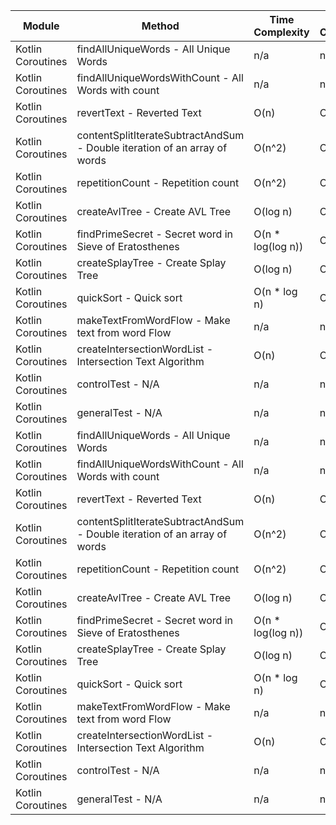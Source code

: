 | Module | Method | Time Complexity | Space Complexity | Repetitions | Measured Duration | Machine |
|---|---|---|---|---|---|---|
| Kotlin Coroutines | findAllUniqueWords - All Unique Words | n/a | n/a | 10000 | 2356 | Prototype |
| Kotlin Coroutines | findAllUniqueWordsWithCount - All Words with count | n/a | n/a | 10000 | 2050 | Prototype |
| Kotlin Coroutines | revertText - Reverted Text | O(n) | O(1) | 10000 | 341 | Prototype |
| Kotlin Coroutines | contentSplitIterateSubtractAndSum - Double iteration of an array of words | O(n^2) | O(1) | 10000 | 1900 | Prototype |
| Kotlin Coroutines | repetitionCount - Repetition count | O(n^2) | O(n) | 10000 | 1854 | Prototype |
| Kotlin Coroutines | createAvlTree - Create AVL Tree | O(log n) | O(n) | 10000 | 244 | Prototype |
| Kotlin Coroutines | findPrimeSecret - Secret word in Sieve of Eratosthenes | O(n * log(log n)) | O(n) | 10000 | 438 | Prototype |
| Kotlin Coroutines | createSplayTree - Create Splay Tree | O(log n) | O(n) | 10000 | 582 | Prototype |
| Kotlin Coroutines | quickSort - Quick sort | O(n * log n) | O(log n) | 10000 | 3131 | Prototype |
| Kotlin Coroutines | makeTextFromWordFlow - Make text from word Flow | n/a | n/a | 10000 | 687 | Prototype |
| Kotlin Coroutines | createIntersectionWordList - Intersection Text Algorithm | O(n) | O(n) | 10000 | 827 | Prototype |
| Kotlin Coroutines | controlTest - N/A | n/a | n/a | 10000 | 726 | Prototype |
| Kotlin Coroutines | generalTest - N/A | n/a | n/a | 10000 | 169 | Prototype |
| Kotlin Coroutines | findAllUniqueWords - All Unique Words | n/a | n/a | 10000 | 5186 | Prototype |
| Kotlin Coroutines | findAllUniqueWordsWithCount - All Words with count | n/a | n/a | 10000 | 2517 | Prototype |
| Kotlin Coroutines | revertText - Reverted Text | O(n) | O(1) | 10000 | 825 | Prototype |
| Kotlin Coroutines | contentSplitIterateSubtractAndSum - Double iteration of an array of words | O(n^2) | O(1) | 10000 | 2332 | Prototype |
| Kotlin Coroutines | repetitionCount - Repetition count | O(n^2) | O(n) | 10000 | 2844 | Prototype |
| Kotlin Coroutines | createAvlTree - Create AVL Tree | O(log n) | O(n) | 10000 | 1675 | Prototype |
| Kotlin Coroutines | findPrimeSecret - Secret word in Sieve of Eratosthenes | O(n * log(log n)) | O(n) | 10000 | 1361 | Prototype |
| Kotlin Coroutines | createSplayTree - Create Splay Tree | O(log n) | O(n) | 10000 | 948 | Prototype |
| Kotlin Coroutines | quickSort - Quick sort | O(n * log n) | O(log n) | 10000 | 5132 | Prototype |
| Kotlin Coroutines | makeTextFromWordFlow - Make text from word Flow | n/a | n/a | 10000 | 887 | Prototype |
| Kotlin Coroutines | createIntersectionWordList - Intersection Text Algorithm | O(n) | O(n) | 10000 | 924 | Prototype |
| Kotlin Coroutines | controlTest - N/A | n/a | n/a | 10000 | 702 | Prototype |
| Kotlin Coroutines | generalTest - N/A | n/a | n/a | 10000 | 211 | Prototype |
